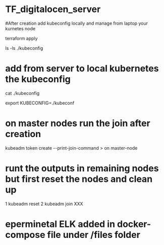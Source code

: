 # TF_digitalocen_server

#After creation add kubeconfig locally and manage from laptop your kurnetes node

terraform apply

ls -ls ./kubeconfig

# add from server to local kubernetes the kubeconfig 

cat ./kubeconfig

export KUBECONFIG=./kubeconf

# on master nodes run the join after creation

kubeadm token create --print-join-command > on master-node

# runt the outputs in remaining nodes but first reset the nodes and clean up
 1 kubeadm reset 
 2 kubeadm join XXX

 # eperminetal ELK added in docker-compose file under /files folder 
